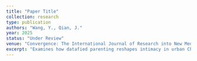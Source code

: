 ```yaml
---
title: "Paper Title"
collection: research
type: publication
authors: "Wang, Y., Qian, J."
year: 2025
status: "Under Review"
venue: "Convergence: The International Journal of Research into New Media Technologies"
excerpt: "Examines how datafied parenting reshapes intimacy in urban China."
---
```

